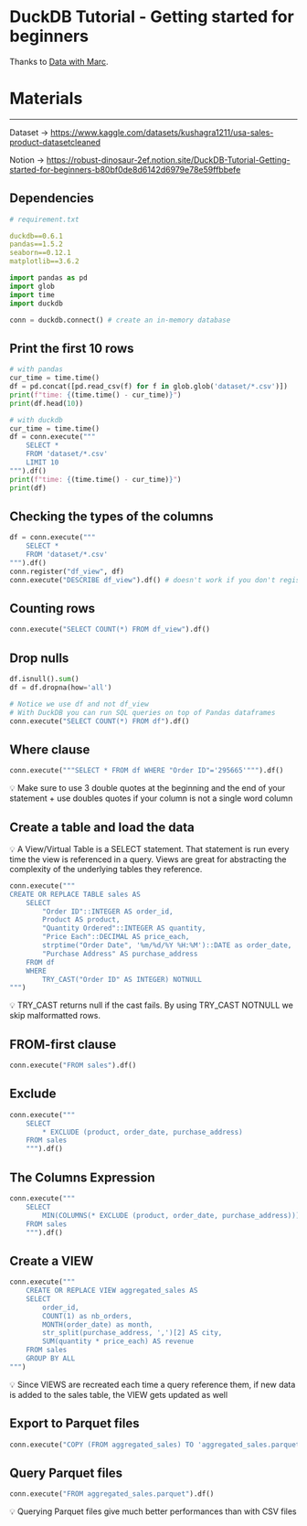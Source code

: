 # DuckDB Tutorial - Getting started for beginners

Thanks to [Data with Marc](https://www.youtube.com/watch?v=AjsB6lM2-zw).

# Materials

---

Dataset → https://www.kaggle.com/datasets/kushagra1211/usa-sales-product-datasetcleaned

Notion → https://robust-dinosaur-2ef.notion.site/DuckDB-Tutorial-Getting-started-for-beginners-b80bf0de8d6142d6979e78e59ffbbefe

## Dependencies

```yaml
# requirement.txt

duckdb==0.6.1
pandas==1.5.2
seaborn==0.12.1
matplotlib==3.6.2
```

```python
import pandas as pd
import glob
import time
import duckdb

conn = duckdb.connect() # create an in-memory database
```

## Print the first 10 rows

```python
# with pandas
cur_time = time.time()
df = pd.concat([pd.read_csv(f) for f in glob.glob('dataset/*.csv')])
print(f"time: {(time.time() - cur_time)}")
print(df.head(10))
```

```python
# with duckdb
cur_time = time.time()
df = conn.execute("""
	SELECT *
	FROM 'dataset/*.csv'
	LIMIT 10
""").df()
print(f"time: {(time.time() - cur_time)}")
print(df)
```

## Checking the types of the columns

```python
df = conn.execute("""
	SELECT *
	FROM 'dataset/*.csv'
""").df()
conn.register("df_view", df)
conn.execute("DESCRIBE df_view").df() # doesn't work if you don't register df as a virtual table
```

## Counting rows

```python
conn.execute("SELECT COUNT(*) FROM df_view").df()
```

## Drop nulls

```python
df.isnull().sum()
df = df.dropna(how='all')

# Notice we use df and not df_view
# With DuckDB you can run SQL queries on top of Pandas dataframes
conn.execute("SELECT COUNT(*) FROM df").df()
```

## Where clause

```python
conn.execute("""SELECT * FROM df WHERE "Order ID"='295665'""").df()
```

<aside>
💡 Make sure to use 3 double quotes at the beginning and the end of your statement + use doubles quotes if your column is not a single word column

</aside>

## Create a table and load the data

<aside>
💡 A View/Virtual Table is a SELECT statement. That statement is run every time the view is referenced in a query. Views are great for abstracting the complexity of the underlying tables they reference.

</aside>

```python
conn.execute("""
CREATE OR REPLACE TABLE sales AS
	SELECT
		"Order ID"::INTEGER AS order_id,
		Product AS product,
		"Quantity Ordered"::INTEGER AS quantity,
		"Price Each"::DECIMAL AS price_each,
		strptime("Order Date", '%m/%d/%Y %H:%M')::DATE as order_date,
		"Purchase Address" AS purchase_address
	FROM df
	WHERE
		TRY_CAST("Order ID" AS INTEGER) NOTNULL
""")
```

<aside>
💡 TRY_CAST returns null if the cast fails. By using TRY_CAST NOTNULL we skip malformatted rows.

</aside>

## FROM-first clause

```python
conn.execute("FROM sales").df()
```

## Exclude

```python
conn.execute("""
	SELECT 
		* EXCLUDE (product, order_date, purchase_address)
	FROM sales
	""").df()
```

## The Columns Expression

```python
conn.execute("""
	SELECT 
		MIN(COLUMNS(* EXCLUDE (product, order_date, purchase_address))) 
	FROM sales
	""").df()
```

## Create a VIEW

```python
conn.execute("""
	CREATE OR REPLACE VIEW aggregated_sales AS
	SELECT
		order_id,
		COUNT(1) as nb_orders,
		MONTH(order_date) as month,
		str_split(purchase_address, ',')[2] AS city,
		SUM(quantity * price_each) AS revenue
	FROM sales
	GROUP BY ALL
""")
```

<aside>
💡 Since VIEWS are recreated each time a query reference them, if new data is added to the sales table, the VIEW gets updated as well

</aside>

## Export to Parquet files

```python
conn.execute("COPY (FROM aggregated_sales) TO 'aggregated_sales.parquet' (FORMAT 'parquet')")
```

## Query Parquet files

```python
conn.execute("FROM aggregated_sales.parquet").df()
```

<aside>
💡 Querying Parquet files give much better performances than with CSV files

</aside>
